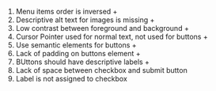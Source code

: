 1. Menu items order is inversed + 
2. Descriptive alt text for images is missing + 
3. Low contrast between foreground and background +
4. Cursor Pointer used for normal text, not used for buttons +
5. Use semantic elements for buttons +
6. Lack of padding on buttons element +
7. BUttons should have descriptive labels +
8. Lack of space between checkbox and submit button
9. Label is not assigned to checkbox